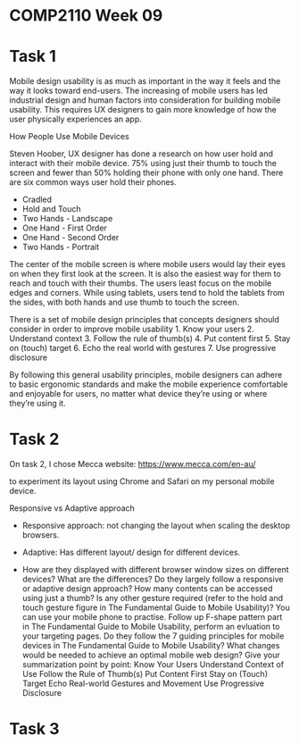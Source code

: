 # COMP2110 Week 09

# Task 1


Mobile design usability is as much as important in the way it feels and the way it looks toward end-users. The increasing of mobile users has led industrial design and human factors into consideration for building mobile usability. This requires UX designers to gain more knowledge of how the user physically experiences an app.

How People Use Mobile Devices

Steven Hoober, UX designer has done a research on how user hold and interact with their mobile device. 75% using just their thumb to touch the screen and fewer than 50% holding their phone with only one hand. There are six common ways user hold their phones.
- Cradled
- Hold and Touch
- Two Hands - Landscape
- One Hand - First Order
- One Hand - Second Order
- Two Hands - Portrait

The center of the mobile screen is where mobile users would lay their eyes on when they first look at the screen. It is also the easiest way for them to reach and touch with their thumbs. The users least focus on the mobile edges and corners. While using tablets, users tend to hold the tablets from the sides, with both hands and use thumb to touch the screen.

There is a set of mobile design principles that concepts designers should consider in order to improve mobile usability
    1. Know your users
    2. Understand context
    3. Follow the rule of thumb(s)
    4. Put content first
    5. Stay on (touch) target
    6. Echo the real world with gestures
    7. Use progressive disclosure

By following this general usability principles, mobile designers can adhere to basic ergonomic standards and make the mobile experience comfortable and enjoyable for users, no matter what device they’re using or where they’re using it.

# Task 2

On task 2, I chose Mecca website: https://www.mecca.com/en-au/

to experiment its layout using Chrome and Safari on my personal mobile device.



Responsive vs Adaptive approach
- Responsive approach: not changing the layout when scaling the desktop browsers.

- Adaptive: Has different layout/ design for different devices. 
- How are they displayed with different browser window sizes on different devices? What are the differences?
Do they largely follow a responsive or adaptive design approach?
How many contents can be accessed using just a thumb? Is any other gesture required (refer to the hold and touch gesture figure in The Fundamental Guide to Mobile Usability)? You can use your mobile phone to practise.
Follow up F-shape pattern part in The Fundamental Guide to Mobile Usability, perform an evluation to your targeting pages.
Do they follow the 7 guiding principles for mobile devices in The Fundamental Guide to Mobile Usability? What changes would be needed to achieve an optimal mobile web design? Give your summarization point by point:
Know Your Users
Understand Context of Use
Follow the Rule of Thumb(s)
Put Content First
Stay on (Touch) Target
Echo Real-world Gestures and Movement
Use Progressive Disclosure

# Task 3


